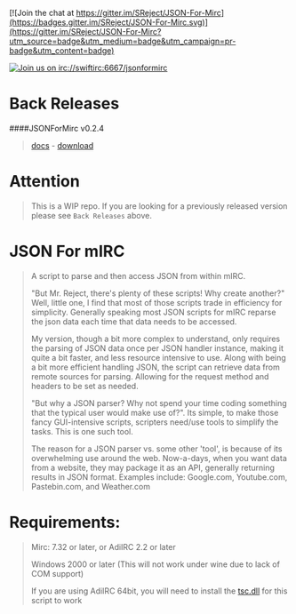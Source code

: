 [![Join the chat at https://gitter.im/SReject/JSON-For-Mirc](https://badges.gitter.im/SReject/JSON-For-Mirc.svg)](https://gitter.im/SReject/JSON-For-Mirc?utm_source=badge&utm_medium=badge&utm_campaign=pr-badge&utm_content=badge)

[![Join us on irc://swiftirc:6667/jsonformirc](https://img.shields.io/badge/IRC-on%20Swift-brightgreen.svg)](irc://swiftirc:6667/jsonformirc)

Back Releases
=============
####JSONForMirc v0.2.4  

> [docs](https://github.com/SReject/JSON-For-Mirc/tree/v0.2.4) - [download](https://github.com/SReject/JSON-For-Mirc/releases/download/v0.2.4-beta/JSONForMirc.v0.2.4.mrc)  



Attention
===========
> This is a WIP repo. If you are looking for a previously released version please see `Back Releases` above.  

JSON For mIRC
======
> A script to parse and then access JSON from within mIRC.  
>
> "But Mr. Reject, there's plenty of these scripts! Why create another?" Well, little one, I find that most of those scripts trade in efficiency for simplicity. Generally speaking most JSON scripts for mIRC reparse the json data each time that data needs to be accessed.  
>
> My version, though a bit more complex to understand, only requires the parsing of JSON data once per JSON handler instance, making it quite a bit faster, and less resource intensive to use. Along with being a bit more efficient handling JSON, the script can retrieve data from remote sources for parsing. Allowing for the request method and headers to be set as needed.  
>
> "But why a JSON parser? Why not spend your time coding something that the typical user would make use of?". Its simple, to make those fancy GUI-intensive scripts, scripters need/use tools to simplify the tasks. This is one such tool.  
>
> The reason for a JSON parser vs. some other 'tool', is because of its overwhelming use around the web. Now-a-days, when you want data from a website, they may package it as an API, generally returning results in JSON format. Examples include: Google.com, Youtube.com, Pastebin.com, and Weather.com   

Requirements:
=============
> Mirc: 7.32 or later, or AdiIRC 2.2 or later  
>
> Windows 2000 or later (This will not work under wine due to lack of COM support)  
>
> If you are using AdiIRC 64bit, you will need to install the [tsc.dll](http://www.eonet.ne.jp/~gakana/tablacus/scriptcontrol_en.html) for this script to work  
